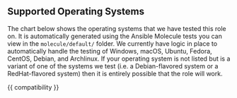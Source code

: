 ## Supported Operating Systems

The chart below shows the operating systems that we have tested this role on. It is automatically generated using the Ansible Molecule tests you can view in the `molecule/default/` folder. We currently have logic in place to automatically handle the testing of Windows, macOS, Ubuntu, Fedora, CentOS, Debian, and Archlinux. If your operating system is not listed but is a variant of one of the systems we test (i.e. a Debian-flavored system or a RedHat-flavored system) then it is entirely possible that the role will work.

{{ compatibility }}
